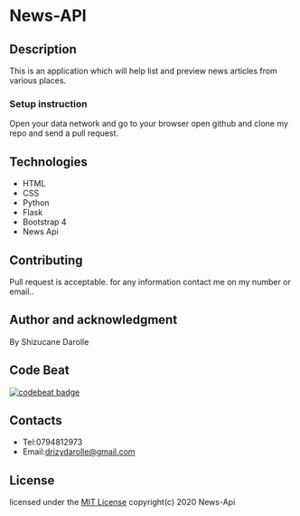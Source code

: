 # News-API
## Description
This is an application which will help list and preview news articles from various places.
### Setup instruction
Open your data network and go to your browser open github and clone my repo and send a pull request. 
 ## Technologies 
* HTML
* CSS
* Python
* Flask
* Bootstrap 4
* News Api
## Contributing
Pull request is acceptable. for any information contact me on my number or email..
## Author and acknowledgment
By Shizucane Darolle
## Code Beat
[![codebeat badge](https://codebeat.co/badges/c7e25312-1388-41b9-aeb2-009d873c4756)](https://codebeat.co/projects/github-com-shizukane-news-api-master)
## Contacts
* Tel:0794812973
* Email:drizydarolle@gmail.com
## License
licensed under the [MIT License](license)
 copyright(c) 2020 News-Api

